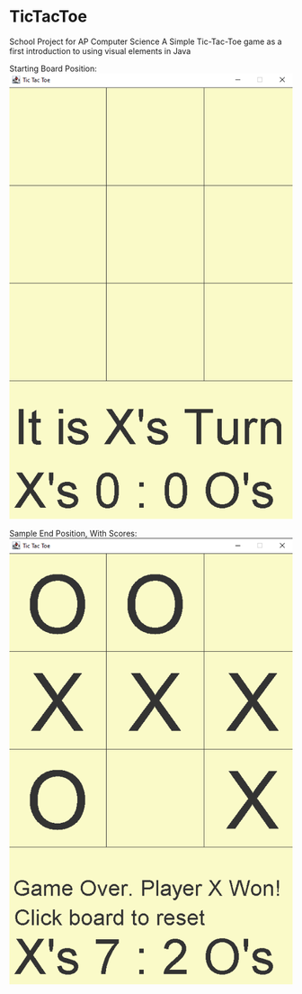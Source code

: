 # TicTacToe
School Project for AP Computer Science A
Simple Tic-Tac-Toe game as a first introduction to using visual elements in Java

Starting Board Position: ![Start](https://github.com/Kyrylo-Bakumenko/TicTacToe/blob/d5c81f3a3457170011f17f66c5579b4140a98a79/snapshots/start_state.png)

Sample End Position, With Scores: ![End](https://github.com/Kyrylo-Bakumenko/TicTacToe/blob/d5c81f3a3457170011f17f66c5579b4140a98a79/snapshots/end_state.png)
